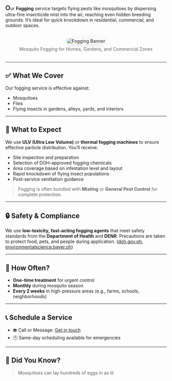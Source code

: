 <span style="font-size:1.25rem; font-weight:600">O</span>ur <strong>Fogging</strong> service targets flying pests like mosquitoes by dispersing ultra-fine insecticide mist into the air, reaching even hidden breeding grounds. It’s ideal for quick knockdown in residential, commercial, and outdoor spaces.

<figure style="margin: 2rem auto; text-align: center;">
  <img src="/images/services/fogging-misting-2.png" alt="Fogging Banner" style="max-width: 100%; border-radius: 0.5rem; box-shadow: 0 4px 20px rgba(0,0,0,0.1);" />
  <figcaption style="margin-top: 0.5rem; font-size: 0.875rem; color: #666;">Mosquito Fogging for Homes, Gardens, and Commercial Zones</figcaption>
</figure>

---

## ✅ What We Cover

Our fogging service is effective against:

- Mosquitoes  
- Flies  
- Flying insects in gardens, alleys, yards, and interiors

---

## 🧰 What to Expect

We use **ULV (Ultra Low Volume)** or **thermal fogging machines** to ensure effective particle distribution. You’ll receive:

- Site inspection and preparation  
- Selection of DOH-approved fogging chemicals  
- Area coverage based on infestation level and layout  
- Rapid knockdown of flying insect populations  
- Post-service ventilation guidance

> Fogging is often bundled with **Misting** or **General Pest Control** for complete protection.

---

## 🔒 Safety & Compliance

We use **low-toxicity, fast-acting fogging agents** that meet safety standards from the **Department of Health** and **DENR**. Precautions are taken to protect food, pets, and people during application. ([doh.gov.ph](https://doh.gov.ph), [environmentalscience.bayer.ph](https://www.environmentalscience.bayer.ph))

---

## 🔁 How Often?

- **One-time treatment** for urgent control  
- **Monthly** during mosquito season  
- **Every 2 weeks** in high-pressure areas (e.g., farms, schools, neighborhoods)

---

## 📞 Schedule a Service

- ☎️ Call or Message: [Get in touch](/#contact)  
- 🕐 Same-day scheduling available for emergencies

---

## 📌 Did You Know?

> Mosquitoes can lay hundreds of eggs in as lit
